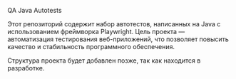 QA Java Autotests

Этот репозиторий содержит набор автотестов, написанных на Java с использованием фреймворка Playwright. Цель проекта — автоматизация тестирования веб-приложений, что позволяет повысить качество и стабильность программного обеспечения.

Структура проекта будет добавлен позже, так как находится в разработке. 